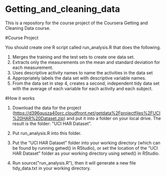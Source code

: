 # Getting_and_cleaning_data

This is a repository for the course project of the Coursera Getting and Cleaning Data course.

#Course Project

You should create one R script called run_analysis.R that does the following.
1. Merges the training and the test sets to create one data set.
2. Extracts only the measurements on the mean and standard deviation for each measurement. 
3. Uses descriptive activity names to name the activities in the data set
4. Appropriately labels the data set with descriptive variable names. 
5. From the data set in step 4, creates a second, independent tidy data set with the average of each variable for each activity and each subject.

#How it works

1. Download the data for the project (https://d396qusza40orc.cloudfront.net/getdata%2Fprojectfiles%2FUCI%20HAR%20Dataset.zip) and put it into a folder on your local drive. The result is the folder: "UCI HAR Dataset".

2. Put run_analysis.R into this folder. 

3. Put the "UCI HAR Dataset" folder into your working directory (which can be found by running getwd() in RStudio), or set the location of the "UCI HAR Dataset" folder as your working directory using setwd() in RStudio.

4. Run source("run_analysis.R"), then it will generate a new file tidy_data.txt in your working directory.
